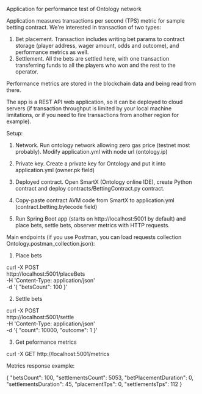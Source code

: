 Application for performance test of Ontology network

Application measures transactions per second (TPS) metric for sample betting contract. We're interested in transaction of two types:
1. Bet placement. Transaction includes writing bet params to contract storage (player address, wager amount, odds and outcome), and performance metrics as well.     
2. Settlement. All the bets are settled here, with one transaction transferring funds to all the players who won and the rest to the operator.

Performance metrics are stored in the blockchain data and being read from there.

The app is a REST API web application, so it can be deployed to cloud servers (if transaction throughput is limited by your local machine limitations, or if you need to fire transactions from another region for example). 

Setup:

1. Network. Run ontology network allowing zero gas price (testnet most probably). Modify application.yml with node url (ontology.ip)

2. Private key. Create a private key for Ontology and put it into application.yml (owner.pk field)

3. Deployed contract. Open SmartX (Ontology online IDE), create Python contract and deploy contracts/BettingContract.py contract.

4. Copy-paste contract AVM code from SmartX to application.yml (contract.betting.bytecode field)

5. Run Spring Boot app (starts on http://localhost:5001 by default) and place bets, settle bets, observer metrics with HTTP requests.


Main endpoints (if you use Postman, you can load requests collection Ontology.postman_collection.json):

1. Place bets

curl -X POST \
  http://localhost:5001/placeBets \
  -H 'Content-Type: application/json' \
  -d '{
	"betsCount": 100
}'


2. Settle bets

curl -X POST \
  http://localhost:5001/settle \
  -H 'Content-Type: application/json' \
  -d '{
	"count": 10000,
	"outcome": 1
}'

3. Get peformance metrics

curl -X GET http://localhost:5001/metrics

Metrics response example:

{
    "betsCount": 100,
    "settlementsCount": 5053,
    "betPlacementDuration": 0,
    "settlementsDuration": 45,
    "placementTps": 0,
    "settlementsTps": 112
}